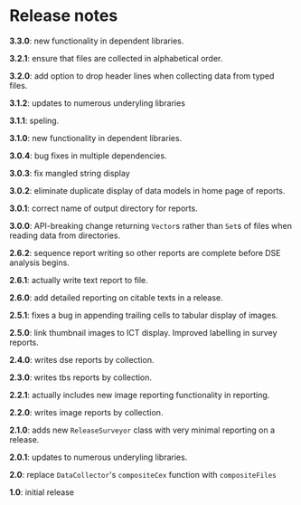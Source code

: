 # Release notes

**3.3.0**:   new functionality in dependent libraries.

**3.2.1**:  ensure that files are collected in alphabetical order.


**3.2.0**:  add option to drop header lines when collecting data from typed files.

**3.1.2**:  updates to numerous underyling libraries

**3.1.1**:  speling.

**3.1.0**:  new functionality in dependent libraries.


**3.0.4**:  bug fixes in multiple dependencies.

**3.0.3**:  fix mangled string display

**3.0.2**:  eliminate duplicate display of data models in home page of reports.

**3.0.1**:  correct name of output directory for reports.


**3.0.0**:  API-breaking change returning `Vector`s rather than `Set`s of files when reading data from directories.

**2.6.2**:  sequence report writing so other reports are complete before DSE analysis begins.

**2.6.1**:  actually write text report to file.

**2.6.0**:  add detailed reporting on citable texts in a release.

**2.5.1**:  fixes a bug in appending trailing cells to tabular display of images.

**2.5.0**:  link thumbnail images to ICT display.  Improved labelling in survey reports.

**2.4.0**:  writes dse reports by collection.


**2.3.0**:  writes tbs reports by collection.

**2.2.1**:  actually includes new image reporting functionality in reporting.

**2.2.0**:  writes image reports by collection.

**2.1.0**: adds new `ReleaseSurveyor` class with very minimal reporting on a release.

**2.0.1**: updates to numerous underyling libraries.

**2.0**:  replace `DataCollector`'s `compositeCex` function with `compositeFiles`

**1.0**:  initial release
